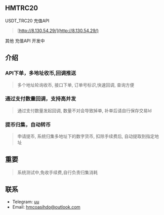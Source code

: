 ## HMTRC20

USDT_TRC20 充值API
> [http://8.130.54.29/](http://8.130.54.29/)

其他 充值API 开发中

## 介绍
### API下单，多地址收币,回调推送
>多个地址轮询收币, 接口下单, 订单号标识,快速回调, 查询方便

### 通过支付数量回调，支持高并发
> 通过支付数量发起回调, 数量不对会导致掉单, 补单后请自行保存交易Id

### 提币归集，自动转币
> 申请提币, 系统归集多地址下的数字货币, 扣除手续费后, 自动提取到指定地址

## 重要
> 系统测试中,免收手续费,自行负责归集消耗


## 联系
- Telegram: [uu](https://t.me/hmcoinservice)
- Email: hmcoasihdo@outlook.com
